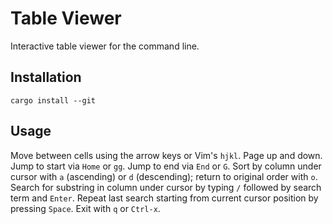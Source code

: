 # Table Viewer

Interactive table viewer for the command line.

## Installation

```
cargo install --git 
```

## Usage

Move between cells using the arrow keys or Vim's `hjkl`. Page up and down. Jump to start via `Home` or `gg`. Jump to end via `End` or `G`. Sort by column under cursor with `a` (ascending) or `d` (descending); return to original order with `o`. Search for substring in column under cursor by typing `/` followed by search term and `Enter`. Repeat last search starting from current cursor position by pressing `Space`. Exit with `q` or `Ctrl-x`.